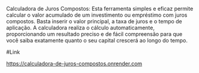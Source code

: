

Calculadora de Juros Compostos:
Esta ferramenta simples e eficaz permite calcular o valor acumulado de um investimento ou empréstimo com juros compostos. Basta inserir o valor principal, a taxa de juros e o tempo de aplicação. A calculadora realiza o cálculo automaticamente, proporcionando um resultado preciso e de fácil compreensão para que você saiba exatamente quanto o seu capital crescerá ao longo do tempo.

#Link

https://calculadora-de-juros-compostos.onrender.com
